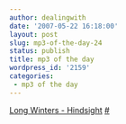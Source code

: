 ```yaml
---
author: dealingwith
date: '2007-05-22 16:18:00'
layout: post
slug: mp3-of-the-day-24
status: publish
title: mp3 of the day
wordpress_id: '2159'
categories:
 - mp3 of the day
---
```


[Long Winters - Hindsight][1] [#][2]

   [1]:
http://daniel.iaspiretonothing.com/blog/files/2007/05/04%20hindsight.mp3

   [2]: http://www.songmeanings.net/lyric.php?lid=3530822107858603818

